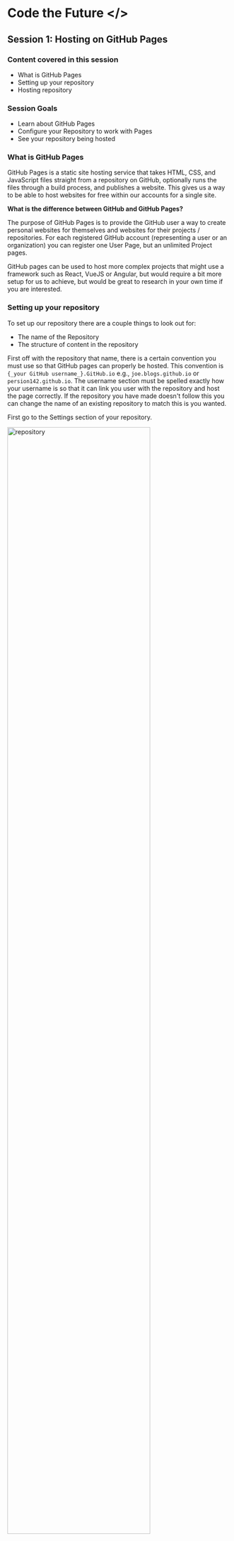 # Code the Future </>

## Session 1: Hosting on GitHub Pages

### Content covered in this session

- What is GitHub Pages
- Setting up your repository
- Hosting repository

### Session Goals

- Learn about GitHub Pages
- Configure your Repository to work with Pages
- See your repository being hosted

### What is GitHub Pages

GitHub Pages is a static site hosting service that takes HTML, CSS, and JavaScript files straight from a repository on GitHub, optionally runs the files through a build process, and publishes a website. This gives us a way to be able to host websites for free within our accounts for a single site.

**What is the difference between GitHub and GitHub Pages?**

The purpose of GitHub Pages is to provide the GitHub user a way to create personal websites for themselves and websites for their projects / repositories. For each registered GitHub account (representing a user or an organization) you can register one User Page, but an unlimited Project pages.

GitHub pages can be used to host more complex projects that might use a framework such as React, VueJS or Angular, but would require a bit more setup for us to achieve, but would be great to research in your own time if you are interested.

### Setting up your repository

To set up our repository there are a couple things to look out for:

- The name of the Repository
- The structure of content in the repository

First off with the repository that name, there is a certain convention you must use so that GitHub pages can properly be hosted. This convention is `{_your GitHub username_}.GitHub.io` e.g., `joe.blogs.github.io` or `persion142.github.io`. The username section must be spelled exactly how your username is so that it can link you user with the repository and host the page correctly. If the repository you have made doesn't follow this you can change the name of an existing repository to match this is you wanted.

First go to the Settings section of your repository.

<img src="https://raw.githubusercontent.com/sarah-cic-uk/Code-the-Future/main/images/session1/settings.png" alt="repository" width="80%">

Second edit the Repository name under the general settings tab to match the naming convention needed.

<img src="https://raw.githubusercontent.com/sarah-cic-uk/Code-the-Future/main/images/session1/Repo-name.png" alt="repository" width="80%">

Second is the structure of the page. below is an example of the structure.

<img src="https://raw.githubusercontent.com/sarah-cic-uk/Code-the-Future/main/images/session1/folder-structure.png" alt="repository" width="80%">

Here we can see what is needed at what is called the top we want our index.html and README.md file, below this we would want to create folders for the other pages, the style, and images we would use within out webpage.

**_THE BASE FILE NEEDS TO BE NAMED/KEPT AS `index.html`_**

The reason that this file needs to stay named the way it is, is because GitHub Pages will try and look for this this file first to host it. If it can't find an index.html file it will look for a README.md file to host, if neither file is found it will not be hosted correctly.

### Hosting your Repository

Once all your files are correctly setup and are named correctly, we can start hosting our website.

Firstly, go to your repository on GitHub.com and click on the settings section at the top.

<img src="https://raw.githubusercontent.com/sarah-cic-uk/Code-the-Future/main/images/session1/settings.png" alt="repository" width="80%">

Next on the left hand side you want to click on Pages under the Code and automation tab.

<img src="https://raw.githubusercontent.com/sarah-cic-uk/Code-the-Future/main/images/session1/setting-sections.png" alt="repository" width="50%">

Then once located on that page you want to keep the source as `Deploy from a branch`, under that we set the branch settings. Set the left box (The branch box) `as main` and set the next box along to `/(root)`, and click on `Save`.

Below is an image of the settings you should have in the pages section. [If you have a custom domain sorted already you can use this custom domain name.](#using-a-custom-domain-name)

<img src="https://raw.githubusercontent.com/sarah-cic-uk/Code-the-Future/main/images/session1/pages-settings.png" alt="repository" width="80%">

After a few minutes your page should now be hosted on GitHub pages ready for you to share. Once the page is done you will have section at the top that will appear showing you the name of the page and if you want to stop hosting it.

<img src="https://raw.githubusercontent.com/sarah-cic-uk/Code-the-Future/main/images/session1/site-url.png" alt="repository" width="80%">

When progressing through the course any changes you push to your repository will trigger a build to run in the backgroun and deploy your site with the updated code.

## Using a custom domain name

You can just leave your website at that address (it'll give you some serious street cred in the developer world), but if you have a custom domain you would like to use, it is very simple to make GitHub redirect your page.

1. Log in to your domain registrar and find where to change your host records. If you don't know, you can usually Google "(domain registrar) change host records", and your registrar will have an explainer telling you how to do it.
2. Change your domain's A Record to 204.232.175.78. This is GitHub's IP address, which allows GitHub to resolve your URL and serve the correct files.
3. In your website's directory folder on your computer, create a file called "CNAME". On the first line, type your domain name. Save the file.
4. In your GitHub application, you should see the file in the left column. Make sure it is checked and enter your commit message. Have it say something like "Adding CNAME file."
5. Click "Sync branches."

It can take as long as 48 hours for your domain to resolve to your GitHub page. However, it is usually pretty quick, so check back in an hour or so.

## References

- [Basic Tutorial](https://pages.GitHub.com/)
- [VueJS Framework Tutorial](https://learnvue.co/articles/deploy-vue-to-GitHub-pages)

<div style="width: 100%">
<a href='intro_to_github.md'><-- Previous section: Introduction to Git & GitHub</a>
<div align="right"><a  href='../session-2/README.md'>Next section: Session 2 Introduction --></a></div>
</div>
